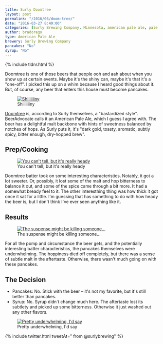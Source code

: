 ```yaml
---
title: Surly Doomtree
layout: post
permalink: "/2016/03/doom-tree/"
date: "2016-03-27 8:49:00"
categories: [Surly Brewing Company, Minnesota, american pale ale, pale ale, Doomtree]
author: bradorego
type: American Pale Ale
brewery: Surly Brewing Company
pancakes: "No"
syrup: "No"
---
```


{% include tldnr.html %}

Doomtree is one of those beers that people ooh and aah about when you show up at certain events. Maybe it's the shiny can, maybe it's that it's a "one-off". I picked this up on a whim because I heard good things about it. But, of course, any beer that enters this house must become pancakes.

<figure class="imageWrap">
  <a href="{{ site.url }}/assets/full/doomtree/beer.jpg" target="_blank">
    <img src="{{ site.url }}/assets/compressed/doomtree/beer.jpg" alt="Shiiiiiiiny" />
  </a>
  <figcaption>
    Shiiiiiiiny
  </figcaption>
</figure>

<a href="http://surlybrewing.com/beer/doomtree/" target="_blank">Doomtree</a> is, according to Surly themselves, a "bastardized style". BeerAdvocate calls it an American Pale Ale, which I guess I agree with. The beer has a delightful malt backbone with hints of sweetness balanced by notches of hops. As Surly puts it, it's "dark gold, toasty, aromatic, subtly spicy, bitter enough, dry-hopped brew".

## Prep/Cooking

<figure class="imageWrap">
  <a href="{{ site.url }}/assets/full/doomtree/batter.jpg" target="_blank">
    <img src="{{ site.url }}/assets/compressed/doomtree/batter.jpg" alt="You can't tell, but it's really heady" />
  </a>
  <figcaption>
    You can't tell, but it's really heady
  </figcaption>
</figure>

Doomtree batter took on some interesting characteristics. Notably, it got a lot sweeter. Or, possibly, it lost some of the malt and hop bitterness to balance it out, and some of the spice came through a bit more. It had a somewhat bready feel to it. The other interesthing thing was how thick it got once it sat for a little. I'm guessing that has something to do with how heady the beer is, but I don't think I've ever seen anything like it.

## Results

<figure class="imageWrap">
  <a href="{{ site.url }}/assets/full/doomtree/pancakes.jpg" target="_blank">
    <img src="{{ site.url }}/assets/compressed/doomtree/pancakes.jpg" alt="The suspense might be killing someone..." />
  </a>
  <figcaption>
    The suspense might be killing someone...
  </figcaption>
</figure>

For all the pomp and circumstance the beer gets, and the potentially interesting batter characteristics, the pancakes themselves were underwhelming. The hoppiness died off completely, but there was a sense of subtle malt in the aftertaste. Otherwise, there wasn't much going on with these pancakes.

## The Decision

* Pancakes: No. Stick with the beer &ndash; it's not my favorite, but it's still better than pancakes.
* Syrup: No. Syrup didn't change much here. The aftertaste lost its subtlety and picked up some bitterness. Otherwise it just washed out any other flavors.

<figure class="imageWrap">
  <a href="{{ site.url }}/assets/full/doomtree/syrup.jpg" target="_blank">
    <img src="{{ site.url }}/assets/compressed/doomtree/syrup.jpg" alt="Pretty underwhelming, I'd say" />
  </a>
  <figcaption>
    Pretty underwhelming, I'd say
  </figcaption>
</figure>

{% include twitter.html tweetAt=" from @surlybrewing" %}
